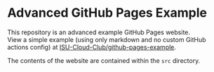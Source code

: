 # Advanced GitHub Pages Example

This repository is an advanced example GitHub Pages website. \
View a simple example (using only markdown and no custom GitHub actions config) at [ISU-Cloud-Club/github-pages-example](https://github.com/ISU-Cloud-Club/github-pages-example).

The contents of the website are contained within the `src` directory.
